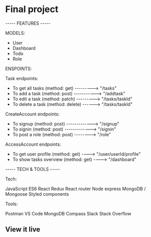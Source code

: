 # Final project


----- FEATURES -----

MODELS:
- User
- Dashboard
- Todo
- Role

ENSPOINTS:

Task endpoints:
- To get all tasks (method: get) ---------> "/tasks"
- To add a task (method: post) -----------> "/addtask"
- To edit a task (method: patch) ---------> "/tasks/taskId"
- To delete a task (method: delete) ------> "/tasks/taskId"

CreateAccount endpoints:
- To signup (method: post) -------------> "/signup"
- To signin (method: post) -------------> "/signin"
- To post a role (method: post) --------> "/role"


AccessAccount endpoints:
- To get user profile (method: get) ----> "/user/userId/profile"
- To show tasks overview (method: get) ----> "/dashboard"


----- TECH & TOOLS -----

Tech:

JavaScript ES6
React
Redux
React router
Node express
MongoDB / Mongoose
Styled components

Tools:

Postman
VS Code
MongoDB Compass
Slack
Stack Overflow

## View it live
